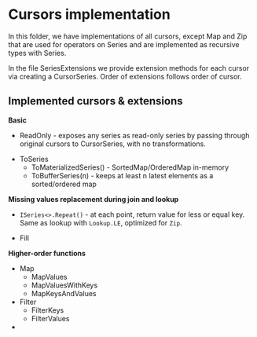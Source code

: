 ﻿
Cursors implementation
=====================

In this folder, we have implementations of all cursors, except Map and Zip that are used for operators on 
Series and are implemented as recursive types with Series.

In the file SeriesExtensions we provide extension methods for each cursor via creating a CursorSeries. Order of extensions follows order of cursor.


Implemented cursors & extensions
-------------------
**Basic**
* ReadOnly - exposes any series as read-only series by passing through original cursors to CursorSeries, with no transformations.
- ToSeries
    - ToMaterializedSeries() - SortedMap/OrderedMap in-memory
    - ToBufferSeries(n) - keeps at least n latest elements as a sorted/ordered map

**Missing values replacement during join and lookup**
+ `ISeries<>.Repeat()` - at each point, return value for less or equal key. Same as lookup with `Lookup.LE`, optimized for `Zip`.
- Fill


**Higher-order functions**

- Map
    - MapValues
    - MapValuesWithKeys
    - MapKeysAndValues
- Filter
    - FilterKeys
    - FilterValues
- 


